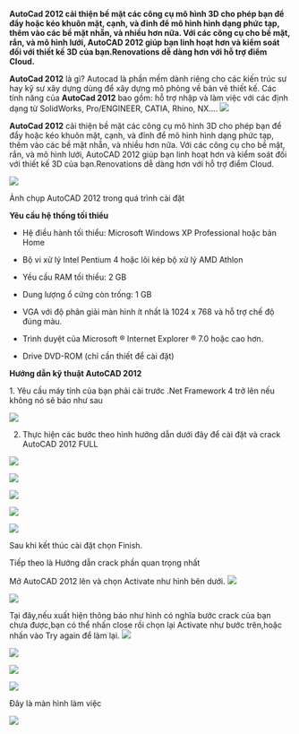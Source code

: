 **AutoCad 2012 cải thiện bề mặt các công cụ mô hình 3D cho phép bạn để
đẩy hoặc kéo khuôn mặt, cạnh, và đỉnh để mô hình hình dạng phức tạp,
thêm vào các bề mặt nhẵn, và nhiều hơn nữa. Với các công cụ cho bề mặt,
rắn, và mô hình lưới, AutoCAD 2012 giúp bạn linh hoạt hơn và kiểm soát
đối với thiết kế 3D của bạn.Renovations dễ dàng hơn với hỗ trợ điểm
Cloud.**

**AutoCad 2012** là gì? Autocad là phần mềm dành riêng cho các kiến trúc
sư hay kỹ sư xây dựng dùng để xây dựng mô phỏng về bản vẽ thiết kế. Các
tính năng của **AutoCad 2012** bao gồm: hỗ trợ nhập và làm việc với các
định dạng từ SolidWorks, Pro/ENGINEER, CATIA, Rhino, NX….
![](3.5.6-cai-dat-autocad-2012-media/image1.png)

**AutoCad 2012** cải thiện bề mặt các công cụ mô hình 3D cho phép bạn để
đẩy hoặc kéo khuôn mặt, cạnh, và đỉnh để mô hình hình dạng phức tạp,
thêm vào các bề mặt nhẵn, và nhiều hơn nữa. Với các công cụ cho bề mặt,
rắn, và mô hình lưới, AutoCAD 2012 giúp bạn linh hoạt hơn và kiểm soát
đối với thiết kế 3D của bạn.Renovations dễ dàng hơn với hỗ trợ điểm
Cloud.

![](3.5.6-cai-dat-autocad-2012-media/image2.png)


Ảnh chụp AutoCAD 2012 trong quá trình cài đặt

**Yêu cầu hệ thống tối thiểu**

-   Hệ điều hành tối thiểu: Microsoft Windows XP Professional hoặc bản
    Home

-   Bộ vi xử lý Intel Pentium 4 hoặc lõi kép bộ xử lý AMD Athlon

-   Yều cầu RAM tối thiểu: 2 GB

-   Dung lượng ổ cứng còn trống: 1 GB

-   VGA với độ phân giải màn hình ít nhất là 1024 x 768 và hỗ trợ chế độ
    đúng màu.

-   Trình duyệt của Microsoft ® Internet Explorer ® 7.0 hoặc cao hơn.

-   Drive DVD-ROM (chỉ cần thiết để cài đặt)

**Hướng dẫn kỹ thuật AutoCAD 2012**

1\. Yêu cầu máy tính của bạn phải cài trước .Net Framework 4 trở lên nếu
không nó sẽ báo như sau

![](3.5.6-cai-dat-autocad-2012-media/image3.png)

2. Thực hiện các bước theo hình hướng dẫn dưới đây để cài đặt và crack
AutoCAD 2012 FULL

![](3.5.6-cai-dat-autocad-2012-media/image4.png)


![](3.5.6-cai-dat-autocad-2012-media/image5.png)


![](3.5.6-cai-dat-autocad-2012-media/image6.png)


![](3.5.6-cai-dat-autocad-2012-media/image7.png)


![](3.5.6-cai-dat-autocad-2012-media/image8.png)


Sau khi kết thúc cài đặt chọn Finish.

Tiếp theo là Hướng dẫn crack phần quan trọng nhất

Mở AutoCAD 2012 lên và chọn Activate như hình bên dưới.
![](3.5.6-cai-dat-autocad-2012-media/image9.png)


![](3.5.6-cai-dat-autocad-2012-media/image10.png)


Tại đây,nếu xuất hiện thông báo như hình có nghĩa bước crack của bạn
chưa được,bạn có thể nhấn close rồi chọn lại Activate như bước trên,hoặc
nhấn vào Try again để làm lại.
![](3.5.6-cai-dat-autocad-2012-media/image11.png)


![](3.5.6-cai-dat-autocad-2012-media/image12.png)


![](3.5.6-cai-dat-autocad-2012-media/image13.png)


![](3.5.6-cai-dat-autocad-2012-media/image14.png)

Đây là màn hình làm việc

![](3.5.6-cai-dat-autocad-2012-media/image15.png)

